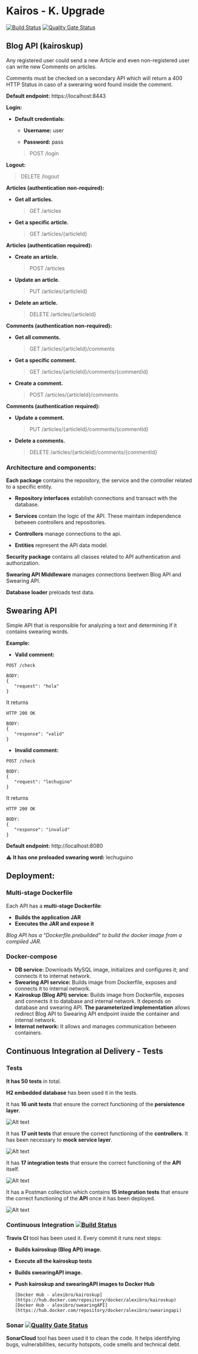 # Kairos - K. Upgrade

[![Build Status](https://travis-ci.com/alexibro/KairosKUP.svg?branch=master)](https://travis-ci.com/alexibro/KairosKUP)
[![Quality Gate Status](https://sonarcloud.io/api/project_badges/measure?project=alexibro_KairosKUP&metric=alert_status)](https://sonarcloud.io/dashboard?id=alexibro_KairosKUP)

## Blog API (kairoskup)

Any registered user could send a new Article and even non-registered user can write new Comments on articles. 

Comments must be checked on a secondary API which will return a 400 HTTP Status in caso of a sweraring word found inside the comment.

**Default endpoint:** https://localhost:8443

**Login:**

* **Default credentials:** 

    * **Username:** user

    * **Password:** pass

  > POST /login

**Logout:**

  > DELETE /logout

**Articles (authentication non-required):**

* **Get all articles.**
  > GET /articles
* **Get a specific article.**
  > GET /articles/{articleId}

**Articles (authentication required):**

* **Create an article.**
  > POST /articles
* **Update an article.**
  > PUT /articles/{articleId}
* **Delete an article.**
  > DELETE /articles/{articleId}

**Comments (authentication non-required):**

* **Get all comments.**
  > GET /articles/{articleId}/comments
* **Get a specific comment.**
  > GET /articles/{articleId}/comments/{commentId}
* **Create a comment.**
  > POST /articles/{articleId}/comments

**Comments (authentication required):**

* **Update a comment.**
  > PUT /articles/{articleId}/comments/{commentId}
* **Delete a comments.**
  > DELETE /articles/{articleId}/comments/{commentId}
  
### Architecture and components:

**Each package** contains the repository, the service and the controller related to a specific entity.

* **Repository interfaces** establish connections and transact with the database.

* **Services** contain the logic of the API. These maintain independence between controllers and repositories.

* **Controllers** manage connections to the api.

* **Entities** represent the API data model.

**Security package** contains all classes related to API authentication and authorization.

**Swearing API Middleware** manages connections beetwen Blog API and Swearing API.

**Database loader** preloads test data.

## Swearing API

Simple API that is responsible for analyzing a text and determining if it contains swearing words.

**Example:**

- **Valid comment:**
```
POST /check

BODY: 
{ 
   "request": "hola"   
}
```

It returns

```
HTTP 200 OK

BODY:
{ 
   "response": "valid"
}
```

- **Invalid comment:**
```
POST /check

BODY: 
{ 
   "request": "lechugino"
}
```

It returns

```
HTTP 200 OK

BODY: 
{ 
   "response": "invalid"
}
```


**Default endpoint:** http://localhost:8080

:warning: **It has one preloaded swearing word:** lechuguino

## Deployment:

### Multi-stage Dockerfile

Each API has a **multi-stage Dockerfile**:

* **Builds the application JAR**
* **Executes the JAR and expose it**

*Blog API has a "Dockerfile.prebuilded" to build the docker image from a compiled JAR.*

### Docker-compose

* **DB service:** Downloads MySQL image, initializes and configures it; and connects it to internat network.
* **Swearing API service:** Builds image from Dockerfile, exposes and connects it to internal network.
* **Kairoskup (Blog API) service:** Builds image from Dockerfile, exposes and connects it to database and internal network. It depends on database and swearing API. **The parameterized implementation** allows redirect Blog API to Swearing API endpoint inside the container and internal network.
* **Internat network:** It allows and manages communication between containers.

## Continuous Integration al Delivery - Tests

### Tests

**It has 50 tests** in total.

**H2 embedded database** has been used it in the tests.

It has **16 unit tests** that ensure the correct functioning of the **persistence layer**. 

![Alt text](https://github.com/alexibro/KairosKUP/blob/master/resources/PersistanceTests.png)

It has **17 unit tests** that ensure the correct functioning of the **controllers**. It has been necessary to **mock service layer**.

![Alt text](https://github.com/alexibro/KairosKUP/blob/master/resources/ControllerTests.png)

It has **17 integration tests** that ensure the correct functioning of the **API** itself.

![Alt text](https://github.com/alexibro/KairosKUP/blob/master/resources/ApiIntegrationTests.png)

It has a Postman collection which contains **15 integration tests** that ensure the correct functioning of the **API** once it has been deployed.

![Alt text](https://github.com/alexibro/KairosKUP/blob/master/resources/PostmanTests.png)

### Continuous Integration [![Build Status](https://travis-ci.com/alexibro/KairosKUP.svg?branch=master)](https://travis-ci.com/alexibro/KairosKUP)

**Travis CI** tool has been used it. Every commit it runs next steps:

* **Builds kairoskup (Blog API) image.**
* **Execute all the kairoskup tests**
* **Builds swearingAPI image.**
* **Push kairoskup and swearingAPI images to Docker Hub**

      [Docker Hub - alexibro/kairoskup](https://hub.docker.com/repository/docker/alexibro/kairoskup)
      [Docker Hub - alexibro/swearingAPI](https://hub.docker.com/repository/docker/alexibro/swearingapi)
      
### Sonar [![Quality Gate Status](https://sonarcloud.io/api/project_badges/measure?project=alexibro_KairosKUP&metric=alert_status)](https://sonarcloud.io/dashboard?id=alexibro_KairosKUP)

**SonarCloud** tool has been used it to clean the code. It helps identifying bugs, vulnerabilities, security hotspots, code smells and technical debt.


